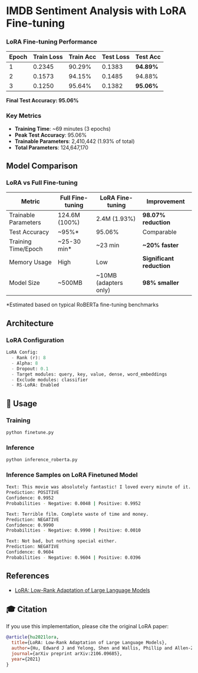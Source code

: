 # IMDB Sentiment Analysis with LoRA Fine-tuning

### LoRA Fine-tuning Performance

| Epoch | Train Loss | Train Acc | Test Loss | Test Acc |
|-------|-----------|-----------|-----------|----------|
| 1     | 0.2345    | 90.29%    | 0.1383    | **94.89%** |
| 2     | 0.1573    | 94.15%    | 0.1485    | 94.88%   |
| 3     | 0.1250    | 95.64%    | 0.1382    | **95.06%** |

**Final Test Accuracy: 95.06%**

### Key Metrics

- **Training Time**: ~69 minutes (3 epochs)
- **Peak Test Accuracy**: 95.06%
- **Trainable Parameters**: 2,410,442 (1.93% of total)
- **Total Parameters**: 124,647,170

## Model Comparison

### LoRA vs Full Fine-tuning

| Metric | Full Fine-tuning | LoRA Fine-tuning | Improvement |
|--------|-----------------|------------------|-------------|
| Trainable Parameters | 124.6M (100%) | 2.4M (1.93%) | **98.07% reduction** |
| Test Accuracy | ~95%* | 95.06% | Comparable |
| Training Time/Epoch | ~25-30 min* | ~23 min | **~20% faster** |
| Memory Usage | High | Low | **Significant reduction** |
| Model Size | ~500MB | ~10MB (adapters only) | **98% smaller** |

*Estimated based on typical RoBERTa fine-tuning benchmarks

## Architecture

### LoRA Configuration

```python
LoRA Config:
  - Rank (r): 8
  - Alpha: 8
  - Dropout: 0.1
  - Target modules: query, key, value, dense, word_embeddings
  - Exclude modules: classifier
  - RS-LoRA: Enabled
```

## 🚀 Usage

### Training

```bash
python finetune.py
```

### Inference

```bash
python inference_roberta.py
```

### Inference Samples on LoRA Finetuned Model

```bash
Text: This movie was absolutely fantastic! I loved every minute of it.
Prediction: POSITIVE
Confidence: 0.9952
Probabilities - Negative: 0.0048 | Positive: 0.9952

Text: Terrible film. Complete waste of time and money.
Prediction: NEGATIVE
Confidence: 0.9990
Probabilities - Negative: 0.9990 | Positive: 0.0010

Text: Not bad, but nothing special either.
Prediction: NEGATIVE
Confidence: 0.9604
Probabilities - Negative: 0.9604 | Positive: 0.0396
```

## References

- [LoRA: Low-Rank Adaptation of Large Language Models](https://arxiv.org/abs/2106.09685)

## 🎓 Citation

If you use this implementation, please cite the original LoRA paper:

```bibtex
@article{hu2021lora,
  title={LoRA: Low-Rank Adaptation of Large Language Models},
  author={Hu, Edward J and Yelong, Shen and Wallis, Phillip and Allen-Zhu, Zeyuan and Li, Yuanzhi and Wang, Shean and Wang, Lu and Chen, Weizhu},
  journal={arXiv preprint arXiv:2106.09685},
  year={2021}
}
```